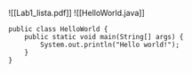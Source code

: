 ![[Lab1_lista.pdf]]
![[HelloWorld.java]]
```run-java
public class HelloWorld {
    public static void main(String[] args) {
        System.out.println("Hello world!");
    }
}
```
